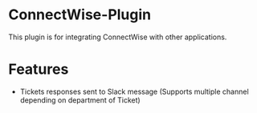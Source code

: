 # ConnectWise-Plugin
This plugin is for integrating ConnectWise with other applications.

# Features
- Tickets responses sent to Slack message (Supports multiple channel depending on department of Ticket)
